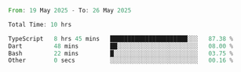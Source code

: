 <!--START_SECTION:waka-->

```rust
From: 19 May 2025 - To: 26 May 2025

Total Time: 10 hrs

TypeScript   8 hrs 45 mins   ██████████████████████░░░   87.38 %
Dart         48 mins         ██░░░░░░░░░░░░░░░░░░░░░░░   08.00 %
Bash         22 mins         █░░░░░░░░░░░░░░░░░░░░░░░░   03.75 %
Other        0 secs          ░░░░░░░░░░░░░░░░░░░░░░░░░   00.16 %
```

<!--END_SECTION:waka-->
